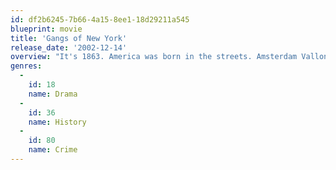 ```yaml
---
id: df2b6245-7b66-4a15-8ee1-18d29211a545
blueprint: movie
title: 'Gangs of New York'
release_date: '2002-12-14'
overview: "It's 1863. America was born in the streets. Amsterdam Vallon returns to the Five Points of America to seek vengeance against the psychotic gangland kingpin, Bill the Butcher, who murdered his father years earlier. With an eager pickpocket by his side and a whole new army, Vallon fights his way to seek vengeance on the Butcher and restore peace in the area."
genres:
  -
    id: 18
    name: Drama
  -
    id: 36
    name: History
  -
    id: 80
    name: Crime
---
```

